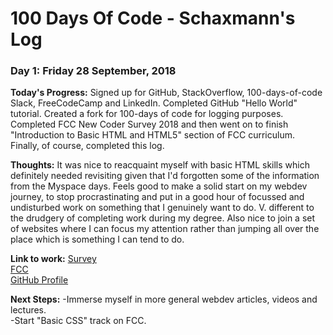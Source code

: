 # 100 Days Of Code - Schaxmann's Log

### Day 1: Friday 28 September, 2018

**Today's Progress:** Signed up for GitHub, StackOverflow, 100-days-of-code Slack, FreeCodeCamp and LinkedIn. Completed GitHub "Hello World" tutorial. Created a fork for 100-days of code for logging purposes. Completed FCC New Coder Survey 2018 and then went on to finish "Introduction to Basic HTML and HTML5" section of FCC curriculum. Finally, of course, completed this log.

**Thoughts:** It was nice to reacquaint myself with basic HTML skills which definitely needed revisiting given that I'd forgotten some of the information from the Myspace days. Feels good to make a solid start on my webdev journey, to stop procrastinating and put in a good hour of focussed and undisturbed work on something that I genuinely want to do. V. different to the drudgery of completing work during my degree. Also nice to join a set of websites where I can focus my attention rather than jumping all over the place which is something I can tend to do.

**Link to work:** [Survey](https://fcc.im/2018-new-coder-survey) <br>
[FCC](https://learn.freecodecamp.org/responsive-web-design/basic-html-and-html5) <br>
[GitHub Profile](https://github.com/schaxmann)

**Next Steps:**
-Immerse myself in more general webdev articles, videos and lectures. <br>
-Start "Basic CSS" track on FCC.

